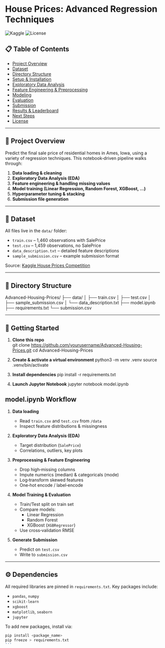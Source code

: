 # House Prices: Advanced Regression Techniques

![Kaggle](https://img.shields.io/badge/Kaggle-Advanced%20Regression%20Techniques-blue) ![License](https://img.shields.io/badge/License-MIT-green)

## 📋 Table of Contents

- [Project Overview](#project-overview)  
- [Dataset](#dataset)  
- [Directory Structure](#directory-structure)  
- [Setup & Installation](#setup--installation)  
- [Exploratory Data Analysis](#exploratory-data-analysis)  
- [Feature Engineering & Preprocessing](#feature-engineering--preprocessing)  
- [Modeling](#modeling)  
- [Evaluation](#evaluation)  
- [Submission](#submission)  
- [Results & Leaderboard](#results--leaderboard)  
- [Next Steps](#next-steps)  
- [License](#license)  

---

## 🚀 Project Overview

Predict the final sale price of residential homes in Ames, Iowa, using a variety of regression techniques. This notebook‐driven pipeline walks through:

1. **Data loading & cleaning**  
2. **Exploratory Data Analysis (EDA)**  
3. **Feature engineering & handling missing values**  
4. **Model training (Linear Regression, Random Forest, XGBoost, …)**  
5. **Hyperparameter tuning & stacking**  
6. **Submission file generation**  

---

## 📂 Dataset

All files live in the `data/` folder:

- `train.csv` – 1,460 observations with SalePrice  
- `test.csv` – 1,459 observations, no SalePrice  
- `data_description.txt` – detailed feature descriptions  
- `sample_submission.csv` – example submission format  

Source: [Kaggle House Prices Competition](https://www.kaggle.com/competitions/house-prices-advanced-regression-techniques)

---

## 📁 Directory Structure

Advanced-Housing-Prices/
├── data/
│ ├── train.csv
│ ├── test.csv
│ ├── sample_submission.csv
│ └── data_description.txt
├── model.ipynb
├── requirements.txt
└── submission.csv


---

## 🚀 Getting Started

1. **Clone this repo**  
   git clone https://github.com/yourusername/Advanced-Housing-Prices.git
   cd Advanced-Housing-Prices
   
2. **Create & activate a virtual environment**
  python3 -m venv .venv
  source .venv/bin/activate

3. **Install dependencies**
  pip install -r requirements.txt

4. **Launch Jupyter Notebook**
  jupyter notebook model.ipynb

## model.ipynb Workflow

1. **Data loading**  
   - Read `train.csv` and `test.csv` from `/data`  
   - Inspect feature distributions & missingness  

2. **Exploratory Data Analysis (EDA)**  
   - Target distribution (`SalePrice`)  
   - Correlations, outliers, key plots  

3. **Preprocessing & Feature Engineering**  
   - Drop high‑missing columns  
   - Impute numerics (median) & categoricals (mode)  
   - Log‐transform skewed features  
   - One‑hot encode / label‑encode  

4. **Model Training & Evaluation**  
   - Train/Test split on train set  
   - Compare models:  
     - Linear Regression  
     - Random Forest  
     - XGBoost (`XGBRegressor`)  
   - Use cross‑validation RMSE  

5. **Generate Submission**  
   - Predict on `test.csv`  
   - Write to `submission.csv`  

---

## ⚙️ Dependencies

All required libraries are pinned in `requirements.txt`. Key packages include:

- `pandas`, `numpy`  
- `scikit-learn`  
- `xgboost`  
- `matplotlib`, `seaborn`  
- `jupyter`

To add new packages, install via:
```bash
pip install <package_name>
pip freeze > requirements.txt
'''

   
